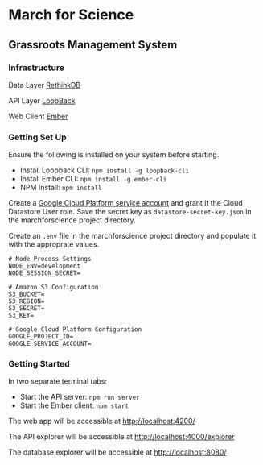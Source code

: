 # March for Science
## Grassroots Management System

### Infrastructure

Data Layer [RethinkDB](https://www.rethinkdb.com/docs/install/)

API Layer [LoopBack](http://loopback.io)

Web Client [Ember](http://emberjs.com)

### Getting Set Up

Ensure the following is installed on your system before starting.
 - Install Loopback CLI: `npm install -g loopback-cli`
 - Install Ember CLI: `npm install -g ember-cli`
 - NPM Install: `npm install`

Create a [Google Cloud Platform service account](https://cloud.google.com/iam/docs/creating-managing-service-accounts)
and grant it the Cloud Datastore User role. Save the secret key as `datastore-secret-key.json` in the marchforscience
project directory.

Create an `.env` file in the marchforscience project directory and populate it with the approprate values.

```
# Node Process Settings
NODE_ENV=development
NODE_SESSION_SECRET=

# Amazon S3 Configuration
S3_BUCKET=
S3_REGION=
S3_SECRET=
S3_KEY=

# Google Cloud Platform Configuration
GOOGLE_PROJECT_ID=
GOOGLE_SERVICE_ACCOUNT=
```

### Getting Started

In two separate terminal tabs:
 - Start the API server: `npm run server`
 - Start the Ember client: `npm start`

The web app will be accessible at [http://localhost:4200/](http://localhost:4200/)

The API explorer will be accessible at [http://localhost:4000/explorer](http://localhost:4000/explorer)

The database explorer will be accessible at [http://localhost:8080/](http://localhost:8080/)
